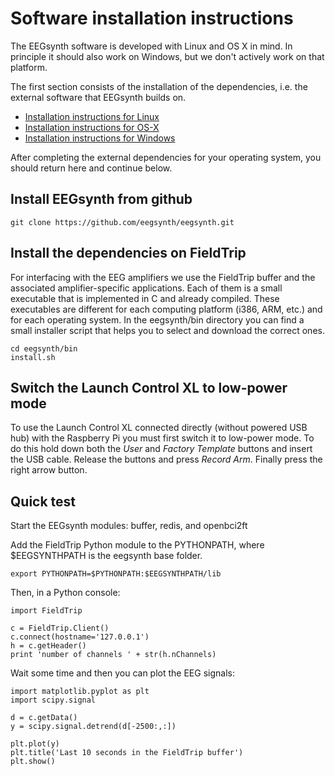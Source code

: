 # Software installation instructions

The EEGsynth software is developed with Linux and OS X in mind. In principle it should also work on Windows, but we don't actively work on that platform.

The first section consists of the installation of the dependencies, i.e. the external software that EEGsynth builds on.

  * [Installation instructions for Linux](installation-linux.md)
  * [Installation instructions for OS-X](installation-osx.md)
  * [Installation instructions for Windows](installation-windows.md)

After completing the external dependencies for your operating system, you should return here and continue below.

## Install EEGsynth from github

```
git clone https://github.com/eegsynth/eegsynth.git
```

## Install the dependencies on FieldTrip

For interfacing with the EEG amplifiers we use the FieldTrip buffer and the associated amplifier-specific applications. Each of them is a small executable that is implemented in C and already compiled. These executables are different for each computing platform (i386, ARM, etc.) and for each operating system. In the eegsynth/bin directory you can find a small installer script that helps you to select and download the correct ones.

```
cd eegsynth/bin
install.sh
```

## Switch the Launch Control XL to low-power mode

To use the Launch Control XL connected directly (without powered USB hub) with the Raspberry Pi you must first switch it to low-power mode. To do this hold down both the *User* and *Factory Template* buttons and insert the USB cable. Release the buttons and press *Record Arm*. Finally press the right arrow button.


## Quick test

Start the EEGsynth modules: buffer, redis, and openbci2ft

Add the FieldTrip Python module to the PYTHONPATH, where $EEGSYNTHPATH is the eegsynth base folder.
```
export PYTHONPATH=$PYTHONPATH:$EEGSYNTHPATH/lib
```

Then, in a Python console:
```
import FieldTrip

c = FieldTrip.Client()
c.connect(hostname='127.0.0.1')
h = c.getHeader()
print 'number of channels ' + str(h.nChannels)
```

Wait some time and then you can plot the EEG signals:
```
import matplotlib.pyplot as plt
import scipy.signal

d = c.getData()
y = scipy.signal.detrend(d[-2500:,:])

plt.plot(y)
plt.title('Last 10 seconds in the FieldTrip buffer')
plt.show()
```
